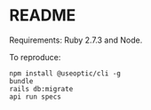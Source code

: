 # README

Requirements: Ruby 2.7.3 and Node.

To reproduce:
```shell
npm install @useoptic/cli -g
bundle
rails db:migrate
api run specs
```
